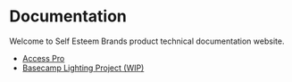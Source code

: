 # Documentation

Welcome to Self Esteem Brands product technical documentation website.

* [Access Pro](accesspro.md)
* [Basecamp Lighting Project (WIP)](basecamp_lighting.md)